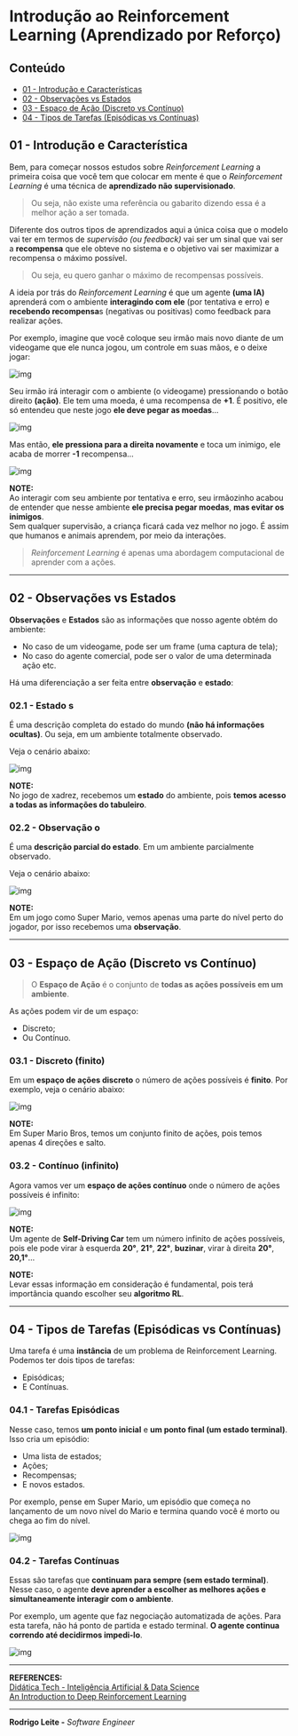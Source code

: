 # Introdução ao Reinforcement Learning (Aprendizado por Reforço)

## Conteúdo

 - [01 - Introdução e Características](#01)
 - [02 - Observações vs Estados](#02)
 - [03 - Espaço de Ação (Discreto vs Contínuo)](#03)
 - [04 - Tipos de Tarefas (Episódicas vs Contínuas)](#04)

<div id="01"></div>

## 01 - Introdução e Característica

Bem, para começar nossos estudos sobre *Reinforcement Learning* a primeira coisa que você tem que colocar em mente é que o *Reinforcement Learning* é uma técnica de **aprendizado não supervisionado**.

> Ou seja, não existe uma referência ou gabarito dizendo essa é a melhor ação a ser tomada.

Diferente dos outros tipos de aprendizados aqui a única coisa que o modelo vai ter em termos de *supervisão (ou feedback)* vai ser um sinal que vai ser a **recompensa** que ele obteve no sistema e o objetivo vai ser maximizar a recompensa o máximo possível.

> Ou seja, eu quero ganhar o máximo de recompensas possíveis.

A ideia por trás do *Reinforcement Learning* é que um agente **(uma IA)** aprenderá com o ambiente **interagindo com ele** (por tentativa e erro) e **recebendo recompensa**s (negativas ou positivas) como feedback para realizar ações.

Por exemplo, imagine que você coloque seu irmão mais novo diante de um videogame que ele nunca jogou, um controle em suas mãos, e o deixe jogar:

![img](images/rl-learning-01.png)  

Seu irmão irá interagir com o ambiente (o videogame) pressionando o botão direito **(ação)**. Ele tem uma moeda, é uma recompensa de **+1**. É positivo, ele só entendeu que neste jogo **ele deve pegar as moedas**...

![img](images/rl-learning-02.png)  

Mas então, **ele pressiona para a direita novamente** e toca um inimigo, ele acaba de morrer **-1** recompensa...

![img](images/rl-learning-03.png)  

**NOTE:**  
Ao interagir com seu ambiente por tentativa e erro, seu irmãozinho acabou de entender que nesse ambiente **ele precisa pegar moedas**, **mas evitar os inimigos**.  
Sem qualquer supervisão, a criança ficará cada vez melhor no jogo. É assim que humanos e animais aprendem, por meio da interações.

> *Reinforcement Learning* é apenas uma abordagem computacional de aprender com a ações.

---

<div id="02"></div>

## 02 - Observações vs Estados

**Observações** e **Estados** são as informações que nosso agente obtém do ambiente:

 - No caso de um videogame, pode ser um frame (uma captura de tela);
 - No caso do agente comercial, pode ser o valor de uma determinada ação etc.

Há uma diferenciação a ser feita entre **observação** e **estado**:

### 02.1 - Estado s

É uma descrição completa do estado do mundo **(não há informações ocultas)**. Ou seja, em um ambiente totalmente observado.

Veja o cenário abaixo:

![img](images/xadrez-drl.png)  

**NOTE:**  
No jogo de xadrez, recebemos um **estado** do ambiente, pois **temos acesso a todas as informações do tabuleiro**.

### 02.2 - Observação o

É uma **descrição parcial do estado**. Em um ambiente parcialmente observado.

Veja o cenário abaixo:

![img](images/observation-o.png)  

**NOTE:**  
Em um jogo como Super Mario, vemos apenas uma parte do nível perto do jogador, por isso recebemos uma **observação**.

---

<div id="03"></div>

## 03 - Espaço de Ação (Discreto vs Contínuo)

> O **Espaço de Ação** é o conjunto de **todas as ações possíveis em um ambiente**.

As ações podem vir de um espaço:

 - Discreto;
 - Ou Contínuo.

### 03.1 - Discreto (finito)

Em um **espaço de ações discreto** o número de ações possíveis é **finito**. Por exemplo, veja o cenário abaixo:

![img](images/observation-o.png)  

**NOTE:**  
Em Super Mario Bros, temos um conjunto finito de ações, pois temos apenas 4 direções e salto.

### 03.2 - Contínuo (infinito)

Agora vamos ver um **espaço de ações contínuo** onde o número de ações possíveis é infinito:

![img](images/car-space.jpg)  

**NOTE:**  
Um agente de **Self-Driving Car** tem um número infinito de ações possíveis, pois ele pode virar à esquerda **20°**, **21°**, **22°**, **buzinar**, virar à direita **20°**, **20,1°**...

**NOTE:**  
Levar essas informação em consideração é fundamental, pois terá importância quando escolher seu **algoritmo RL**.

---

<div id="04"><div>

## 04 - Tipos de Tarefas (Episódicas vs Contínuas)

Uma tarefa é uma **instância** de um problema de Reinforcement Learning. Podemos ter dois tipos de tarefas:

 - Episódicas;
 - E Contínuas.

### 04.1 - Tarefas Episódicas

Nesse caso, temos **um ponto inicial** e **um ponto final (um estado terminal)**. Isso cria um episódio:

 - Uma lista de estados;
 - Ações;
 - Recompensas;
 - E novos estados.

Por exemplo, pense em Super Mario, um episódio que começa no lançamento de um novo nível do Mario e termina quando você é morto ou chega ao fim do nível.

![img](images/observation-o.png)  

### 04.2 - Tarefas Contínuas

Essas são tarefas que **continuam para sempre (sem estado terminal)**. Nesse caso, o agente **deve aprender a escolher as melhores ações e simultaneamente interagir com o ambiente**.

Por exemplo, um agente que faz negociação automatizada de ações. Para esta tarefa, não há ponto de partida e estado terminal. **O agente continua correndo até decidirmos impedi-lo**.

![img](images/trade.jpg)  

---

**REFERENCES:**  
[Didática Tech - Inteligência Artificial & Data Science](https://didatica.tech/)  
[An Introduction to Deep Reinforcement Learning](https://thomassimonini.medium.com/an-introduction-to-deep-reinforcement-learning-17a565999c0c)  

---

**Rodrigo Leite -** *Software Engineer*
